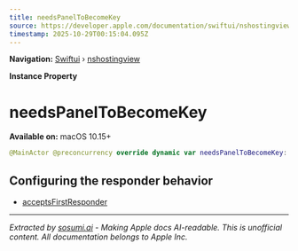 ```yaml
---
title: needsPanelToBecomeKey
source: https://developer.apple.com/documentation/swiftui/nshostingview/needspaneltobecomekey
timestamp: 2025-10-29T00:15:04.095Z
---
```


**Navigation:** [Swiftui](/documentation/swiftui) › [nshostingview](/documentation/swiftui/nshostingview)

**Instance Property**

# needsPanelToBecomeKey

**Available on:** macOS 10.15+

```swift
@MainActor @preconcurrency override dynamic var needsPanelToBecomeKey: Bool { get }
```

## Configuring the responder behavior

- [acceptsFirstResponder](/documentation/swiftui/nshostingview/acceptsfirstresponder)

---

*Extracted by [sosumi.ai](https://sosumi.ai) - Making Apple docs AI-readable.*
*This is unofficial content. All documentation belongs to Apple Inc.*
